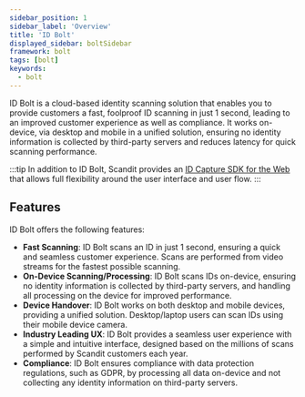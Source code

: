 ```yaml
---
sidebar_position: 1
sidebar_label: 'Overview'
title: 'ID Bolt'
displayed_sidebar: boltSidebar
framework: bolt
tags: [bolt]
keywords:
  - bolt
---
```


ID Bolt is a cloud-based identity scanning solution that enables you to provide customers a fast, foolproof ID scanning in just 1 second, leading to an improved customer experience as well as compliance. It works on-device, via desktop and mobile in a unified solution, ensuring no identity information is collected by third-party servers and reduces latency for quick scanning performance.

:::tip
In addition to ID Bolt, Scandit provides an [ID Capture SDK for the Web](/sdks/web/id-capture/intro.md) that allows full flexibility around the user interface and user flow. 
:::

## Features

ID Bolt offers the following features:

* **Fast Scanning**: ID Bolt scans an ID in just 1 second, ensuring a quick and seamless customer experience. Scans are performed from video streams for the fastest possible scanning.
* **On-Device Scanning/Processing**: ID Bolt scans IDs on-device, ensuring no identity information is collected by third-party servers, and handling all processing on the device for improved performance.
* **Device Handover**: ID Bolt works on both desktop and mobile devices, providing a unified solution. Desktop/laptop users can scan IDs using their mobile device camera.
* **Industry Leading UX**: ID Bolt provides a seamless user experience with a simple and intuitive interface, designed based on the millions of scans performed by Scandit customers each year.
* **Compliance**: ID Bolt ensures compliance with data protection regulations, such as GDPR, by processing all data on-device and not collecting any identity information on third-party servers.
